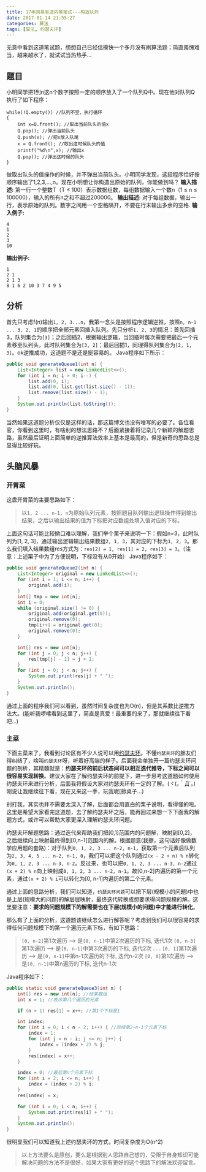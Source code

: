 ```yaml
---
title: 17年网易有道内推笔试---构造队列
date: 2017-01-14 21:55:27
categories: 算法
tags: [算法, 约瑟夫环]
---
```

无意中看到这道笔试题，想想自己已经估摸快一个多月没有刷算法题；简直羞愧难当，越来越水了，就试试当热热手...
## 题目
小明同学把1到n这n个数字按照一定的顺序放入了一个队列Q中。现在他对队列Q执行了如下程序：
```
while(!Q.empty()) //队列不空，执行循环
{
    int x=Q.front(); //取出当前队头的值x
    Q.pop(); //弹出当前队头
    Q.push(x); //把x放入队尾
    x = Q.front(); //取出这时候队头的值
    printf("%d\n",x); //输出x
    Q.pop(); //弹出这时候的队头
}
```
<!--more-->
做取出队头的值操作的时候，并不弹出当前队头。小明同学发现，这段程序恰好按顺序输出了1,2,3,…,n。现在小明想让你构造出原始的队列，你能做到吗？
**输入描述:**
第一行一个整数T（T ≤ 100）表示数据组数，每组数据输入一个数n（1 ≤ n ≤ 100000），输入的所有n之和不超过200000。
**输出描述:**
对于每组数据，输出一行，表示原始的队列。数字之间用一个空格隔开，不要在行末输出多余的空格.
**输入例子:**
```
4
1
2
3
10
```
**输出例子:**
```
1
2 1
2 1 3
8 1 6 2 10 3 7 4 9 5
```

## 分析
首先只考虑f(n)输出`1, 2, 3...n`，我第一念头是按照程序逻辑逆推，按照`n, n-1 ... 3, 2, 1`的顺序把全部元素回插入队列。先只分析`1, 2, 3`的情况：首先回插3，队列集合为`[3]`；之后回插2，根据输出逻辑，当回插时每次需要把最后一个元素移至队列头，此时队列集合为`[3, 2]`；最后回插1，同理得队列集合为`[2, 1, 3]`。ok逆推成功，这道题不是还是挺容易的。
Java程序如下所示：
```Java
public void generateQueue1(int n) {
    List<Integer> list = new LinkedList<>();
    for (int i = n; i > 0; i--) {
        list.add(0, i);
        list.add(0, list.get(list.size() - 1));
        list.remove(list.size() - 1);
    }
    System.out.println(list.toString());
}
```
当然如果这道题分析仅仅是这样的话，那这篇博文也没有啥写的必要了。各位看官，你看到这里时，有啥别的想法思路不？后面紧接着将记录几个新颖的解题思路，虽然最后证明上面简单的逆推算法效率上基本是最高的，但是新奇的思路总是显得比较好玩。

## 头脑风暴
### 开胃菜
这盘开胃菜的主要思路如下：
> 以`1, 2 ... n-1, n`为原始队列元素，按照题目队列输出逻辑操作得到输出结果，之后以输出结果的值为下标把对应数组处填入值对应的下标。

上面这句话可能比较拗口难以理解，我们举个栗子来说明一下：假如n=3，此时队列为[1, 2, 3]，通过输出逻辑输出结果数组`2, 1, 3`，其对应的下标为`1, 2, 3`。那么我们填入结果数组res方式为：`res[2] = 1, res[1] = 2, res[3] = 3`。（注意：上述栗子中为了方便说明，下标没有从0开始）
Java程序如下：
```Java
public void generateQueue2(int n) {
    List<Integer> original = new LinkedList<>();
    for (int i = 1; i <= n; i++) {
        original.add(i);
    }
    int[] tmp = new int[n];
    int i = 0;
    while (original.size() != 0) {
        original.add(original.get(0));
        original.remove(0);
        tmp[i++] = original.get(0);
        original.remove(0);
    }

    int[] res = new int[n];
    for (int j = 0; j < n; j++) {
        res[tmp[j] - 1] = j + 1;
    }
    for (int j = 0; j < n; j++) {
        System.out.print(res[j] + " ");
    }
    System.out.println();
}
```
通过上面的程序我们可以看到，虽然时间复杂度也为O(n)，但是其系数比逆推方法大。(能听我啰嗦看到这里了，简直是真爱！最重要的来了，那就继续往下看吧...)

### 主菜
下面主菜来了，我看到讨论区有不少人说可以用[约瑟夫环][1]。不懂`约瑟夫环`的胖友们得纠结了，啥叫`约瑟夫环`呀，听着好高端的样子。后面我会单独开一篇约瑟夫环问题的剖析，其精髓就是：**约瑟夫环的前后状态间可以相互迭代推导，下标之间可以很容易实现转换**。建议大家在了解约瑟夫环的前提下，进一步思考这道题如何使用约瑟夫环来进行分析，后面我将假设大家对约瑟夫环有一定的了解。(ヾ(｡｀Д´｡)刚说让我继续往下看，现在又来这一手，玩我呢[掀桌子...)

别打我，其实也并不需要太深入了解，后面都会用直白的栗子说明，看得懂的啦。这里是希望大家看完这道题，去了解约瑟夫环之后，能再回过来想一下下面我的解题方式，或许可以帮助大家更深入理解约瑟夫环问题。

约瑟夫环解题思路：通过迭代来帮助我们把[0,1]范围内的问题解，映射到[0,2]，之后继续向上映射最终得到[0,n-1]范围内的解。根据题意(我擦，这句话好像做数学应用题的套路)：对于队列`0, 1, 2, 3 ... n-2, n-1`，获取第一个元素后队列为`2, 3, 4, 5 ... n-2, n-1, 0`，我们可以把这个队列通过`(x - 2 + n) % n`转化为`0, 1, 2, 3 ... n-3, n-2`。反过来，也可以把`0, 1, 2, 3 ... n-3, n-2`通过`(x + 2) % n`向上映射成`0, 1, 2, 3 ... n-2, n-1`。故[0,n-2]内遍历的第一个元素，通过`(x + 2) % i`可以转化为[0, n-1]内遍历的第二个元素。

通过上面的思路分析，我们可以知道，`约瑟夫环问题`可以把下层(规模小的问题)中也是上层(规模大的问题)的解层层映射，最终迭代转换成想要求得问题规模的解。这里要注意：**要求的问题规模下的解需要也在下层(规模小的问题)中才能进行转化**。

那么有了上面的分析，这道题该继续怎么进行解答呢？考虑到我们可以很容易的求得任何问题规模下的第一个遍历元素下标，有如下思路：
>`[0, n-2]`第1次遍历 --> 是`[0, n-1]`中第2次遍历的下标, 迭代1次
`[0, n-3]`第1次遍历 --> 是`[0, n-1]`中第3次遍历的下标, 迭代2次
.
.
.
`[0, 1]`第1次遍历 --> 是`[0, n-1]`中第n-1次遍历的下标, 迭代n-2次
`[0, 0]`第1次遍历 --> 是`[0, n-1]`中第n遍历的下标, 迭代n-1次

Java程序如下：
```java
public static void generateQueue3(int n) {
    int[] res = new int[n]; //结果数组
    int x = 1; //表示第几个遍历的元素

    if (n > 1) res[1] = x++; //第1个下标是1

    int index;
    for (int i = 0; i < n - 2; i++) { //后续第2~n-1个元素下标
        index = 1;
        for (int j = n - i; j <= n; j++) {
            index = (index + 2) % j;
        }
        res[index] = x++;
    }

    index = 0; //最后第n个元素下标
    for (int i = 2; i <= n; i++) {
        index = (index + 2) % i;
    }
    res[index] = x;

    for (int i = 0; i < n; i++) {
        System.out.print(res[i] + " ");
    }
    System.out.println();
}
```
很明显我们可以知道我上述约瑟夫环的方式，时间复杂度为O(n^2)

> 以上方法要么是原创，要么是根据别人思路自己想的，受限于自身知识可能解决问题的方法不是很好，如果大家有更好的这个思路下的解法欢迎留言。

[1]:https://zh.wikipedia.org/wiki/%E7%BA%A6%E7%91%9F%E5%A4%AB%E6%96%AF%E9%97%AE%E9%A2%98









